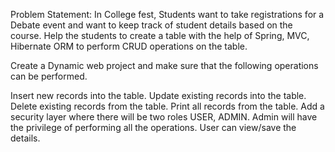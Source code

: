 Problem Statement: 
In College fest, Students want to take registrations for a Debate event and want to keep track of student details based on the course. Help the students to create a table with the help of Spring, MVC, Hibernate ORM to perform CRUD operations on the table.

Create a Dynamic web project and make sure that the following operations can be performed.

Insert new records into the table.
Update existing records into the table.
Delete existing records from the table.
Print all records from the table.
Add a security layer where there will be two roles USER, ADMIN.
Admin will have the privilege of performing all the operations.
User can view/save the details.
